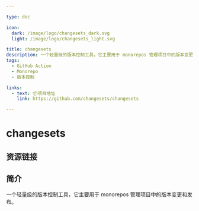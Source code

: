 ```yaml
---

type: doc

icon:
  dark: /image/logo/changesets_dark.svg
  light: /image/logo/changesets_light.svg

title: changesets
description: 一个轻量级的版本控制工具，它主要用于 monorepos 管理项目中的版本变更和发布。
tags:
  - GitHub Action
  - Monorepo
  - 版本控制

links:
  - text: 📦项目地址
    link: https://github.com/changesets/changesets

---
```


<ShowLogo />

# changesets

<ShowTags />

<ShowBreadcrumb />

## 资源链接

<ShowLinks />

## 简介

一个轻量级的版本控制工具，它主要用于 monorepos 管理项目中的版本变更和发布。
